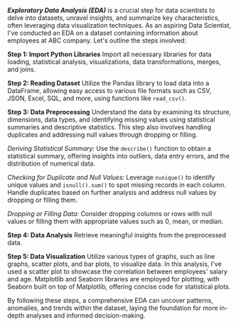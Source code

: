 ***Exploratory Data Analysis (EDA)*** is a crucial step for data scientists to delve into datasets, unravel insights, and summarize key characteristics, often leveraging data visualization techniques. As an aspiring Data Scientist, I've conducted an EDA on a dataset containing information about employees at ABC company. Let's outline the steps involved:

**Step 1: Import Python Libraries**
Import all necessary libraries for data loading, statistical analysis, visualizations, data transformations, merges, and joins.

**Step 2: Reading Dataset**
Utilize the Pandas library to load data into a DataFrame, allowing easy access to various file formats such as CSV, JSON, Excel, SQL, and more, using functions like `read_csv()`.

**Step 3: Data Preprocessing**
Understand the data by examining its structure, dimensions, data types, and identifying missing values using statistical summaries and descriptive statistics. This step also involves handling duplicates and addressing null values through dropping or filling.

*Deriving Statistical Summary:*
Use the `describe()` function to obtain a statistical summary, offering insights into outliers, data entry errors, and the distribution of numerical data.

*Checking for Duplicate and Null Values:*
Leverage `nunique()` to identify unique values and `isnull().sum()` to spot missing records in each column. Handle duplicates based on further analysis and address null values by dropping or filling them.

*Dropping or Filling Data:*
Consider dropping columns or rows with null values or filling them with appropriate values such as 0, mean, or median.

**Step 4: Data Analysis**
Retrieve meaningful insights from the preprocessed data.

**Step 5: Data Visualization**
Utilize various types of graphs, such as line graphs, scatter plots, and bar plots, to visualize data. In this analysis, I've used a scatter plot to showcase the correlation between employees' salary and age. Matplotlib and Seaborn libraries are employed for plotting, with Seaborn built on top of Matplotlib, offering concise code for statistical plots.

By following these steps, a comprehensive EDA can uncover patterns, anomalies, and trends within the dataset, laying the foundation for more in-depth analyses and informed decision-making.

